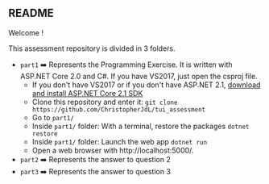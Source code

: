 ## README ##

Welcome ! 

This assessment repository is divided in 3 folders.

- `part1` :arrow_right: Represents the Programming Exercise. It is written with ASP.NET Core 2.0 and C#. If you have VS2017, just open the csproj file.
  - If you don't have VS2017 or if you don't have ASP.NET 2.1, [download and install ASP.NET Core 2.1 SDK](https://www.microsoft.com/net/download/windows)
  - Clone this repository and enter it: `git clone https://github.com/ChristopherJdL/tui_assessment`
  - Go to `part1/`
  - Inside `part1/` folder: With a terminal, restore the packages `dotnet restore`
  - Inside `part1/` folder: Launch the web app `dotnet run`
  - Open a web browser with http://localhost:5000/.
- `part2` :arrow_right: Represents the answer to question 2
- `part3` :arrow_right: Represents the answer to question 3